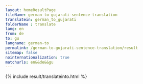 ```yaml
---
layout: homeResultPage
fileName: german-to-gujarati-sentence-translation
translatein: german_to_gujarati
folderName : translate
lang: en
from: de
to: gu
langname: german-to
permalink: /german-to-gujarati-sentence-translation/result
sitemap: false
nointernationalization: true
matchurls: en&&de&&gu
---
```

{% include result/translateinto.html %}

<script src="/js/result/translation.js" data-foldername="{{page.folderName}}" data-lang="{{page.lang}}"></script>
